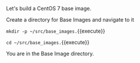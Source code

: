 Let's build a CentOS 7 base image.

Create a directory for Base Images and navigate to it

`mkdir -p ~/src/base_images.`{{execute}}

`cd ~/src/base_images.`{{execute}}

You are in the Base Image directory.
